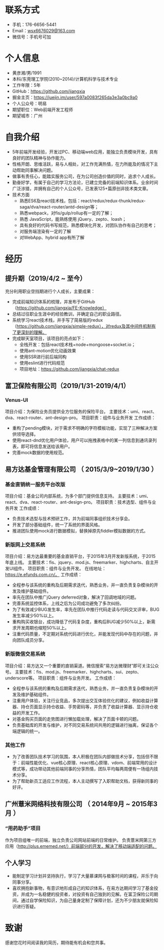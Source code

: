 
# 联系方式
- 手机：176-6656-5441
- Email：wsx6676029@163.com
- 微信号：手机号可加

# 个人信息
 - 黄彦湘/男/1991 
 - 本科/东莞理工学院(2010~2014)/计算机科学与技术专业
 - 工作年限：5年
 - GitHub：https://github.com/jiangxia
 - 掘金主页：https://juejin.im/user/597a0083f265da3e3a0bc9a0
 - 个人公众号：明易
 - 期望职位：Web前端开发工程师
 - 期望城市：广州

# 自我介绍
- 5年前端开发经验，开发过PC、移动端web应用，能独立负责模块开发，具有良好的团队精神与协作能力。
- 性格开朗、思维活跃，易与人相处，对工作充满热情，在力所能及的情况下主动帮助同事解决问题。
- 做事有责任心，能踏实服务公司，在为公司创造价值的同时，追求个人成长。
- 勤奋好学，有属于自己的学习方法论，已建立完备的前端知识体系。业余时间广泛涉猎，并拥有自己的个人公众号，已发表125+篇原创非技术类文章。
- 技术方面
    + 熟悉ES6及react技术栈，包括：react/redux/redux-thunk/redux-saga/dva/react-router/antd-design等；
    + 熟悉webpack，对fis/gulp/rollup有一定的了解；
    + 熟悉 JavaScript，能熟练使用 jQuery、zepto、loash；
    + 具有良好的代码书写规范，熟悉模块化开发，对团队协作有自己的思考；
    + 对服务端渲染有一定的了解
    + 对WebApp、hybrid app有所了解

# 经历

## 提升期（2019/4/2 ~ 至今）
充分利用职业空挡期进行个人成长，主要成果：
- 完成前端知识体系的梳理，并发布于GitHub（https://github.com/jiangxia/FE-Knowledge）
- 总结过往职业生涯中的经验教训，并确定自己的职业路径。
- 系统学习react技术栈，并手写了简易版的redux（https://github.com/jiangxia/simple-redux），对redux及其中间件机制有了更深刻的理解。
- 完成聊天室项目，该项目的亮点如下：
    + 全栈开发：包括react技术栈+node+mongoose+socket.io；
    + 使用ant-motion优化动画效果
    + 使用SSR进行前后端同构
    <!-- + 使用jest进行组件测试 -->
    + 使用eslint进行代码规范
    + 项目地址：https://github.com/jiangxia/chat-redux

## 富卫保险有限公司（2019/1/31-2019/4/1）

### Venus-UI
项目介绍：为保险业务员提供全方位服务的保险平台。
主要技术：umi、react、dva、react-router、ant-design-pro。
项目职责：组件与业务开发
工作成绩：
- 重构了pending模块，对于需求不明确的字符模板功能，实现了三种解决方案供领导选择。
- 使用react-dnd优化用户体验，用户可以拖拽表格中的某一列信息到通讯录列表，即可将信息发送给该用户。
- 完善mock数据的使用规范。

## 易方达基金管理有限公司 （ 2015/3/9~2019/1/30 ）

### 基金直销统一服务平台改版
项目介绍：基金公司内部系统，为多个部门提供信息支持。
主要技术：umi、react、dva、react-router、ant-design-pro。
项目职责：技术选型、组件与业务开发
工作成绩：
- 负责技术选型与技术预研工作，并为前端同事组织技术分享会。
- 开发了部分基础组件，统一了系统的界面风格。
- 推进团队使用mock进行数据模拟，替换掉原先fiddler模拟数据的方式。

### 新版网上交易系统
项目介绍：易方达最重要的基金直销平台，于2015年3月开发新版系统，于2015年底上线。
主要技术：fis、jquery、mod.js、freemarker、highcharts、自主开发UI组件。
项目职责：组件与业务开发。
在线地址：https://e.efunds.com.cn/。
工作成绩：
- 全程参与该系统的重构及后期需求迭代，熟悉业务，并一直负责复杂模块的开发及维护基础组件。
- 率先在团队中推广jQuery deferred对象，解决了回调地域的问题。
- 完善系统监控体系，上线之后为公司成功避免了多次纠纷。
- 为了有效减少BUG发生率，率先在团队中推行代码走读与代码交叉评审，BUG发生率减少50%以上。
- 重构购买收银台，成功降低了代码复杂度，重构后BUG减少50%以上，新需求开发周期也缩短50%以上。
- 注重代码质量，不定期对系统代码进行优化，并能发现代码中存在的问题，并向团队成员分享。

### 新版微信交易系统
项目介绍：易方达又一个重要的直销渠道。微信搜索“易方达微理财”即可关注公众号。
主要技术：fis、mod.js、freemarker、highcharts、sui、zepto、underscore等。
项目职责：组件与业务开发。
工作成绩：
- 全程参与该系统的重构及后期需求迭代，熟悉业务，并一直负责复杂模块的开发及维护基础组件。
- 注重用户体验，关注行业竞品，多次提出交互体验优化的建议，例如收益计算器、持仓页面显示持仓收益、手势密码等，并负责了收益计算器、显示持仓收益的开发工作。
- 对基金购买页面的走势图进行懒加载处理，解决了页面卡顿的问题。
- 负责基础库的开发与维护，对不同交易系统间共用的逻辑进行抽离，保证各个端逻辑的统一。

### 其他工作
- 为了改善团队技术学习的氛围，本人积极在团队内部做技术分享，包括但不限于：前端性能优化、vue核心原理、react核心原理、vdom、前端常用的设计模式等，成功带动其他前端同事的分享热情，团队平均每两周便有一场组内技术分享。
- 为了帮助新员工适应工作流程，本人主动撰写了入职帮助文档，获得新同事的好评。

## 广州薏米网络科技有限公司 （ 2014年9月 ~ 2015年3月 ）

### “用药助手”项目
作为项目组唯一的前端，独立负责公司网站前端的日常维护。
负责薏米网第三方应用（http://plus.ememed.net/）前端部分的开发，解决了移动端适配的问题。


## 个人学习
- 能制定学习计划并坚持执行，学习了大量慕课网与极客时间的课程，并乐于向同事分享。
- 喜欢拥抱新事物，有意识地形成自己的知识体系，在易方达期间学习了基金投资，并成为一名稳健的投资者，对投资有自己独到的见解。在富卫保险公司期间，通过自学保险知识，为自己量身定制了保障计划，还为不少朋友就保险知识进行答疑。

  
# 致谢
感谢您花时间阅读我的简历，期待能有机会和您共事。